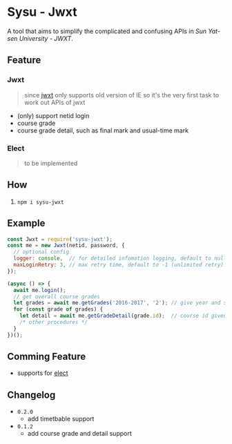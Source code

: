 # Sysu - Jwxt
A  tool that aims to simplify the complicated and confusing APIs in *Sun Yat-sen University - JWXT*.



## Feature

### Jwxt 

> since [jwxt](uems.sysu.edu.cn/jwxt) only supports old version of IE so it's the very first task to work out APIs of jwxt

* (only) support netid login
* course grade
* course grade detail, such as final mark and usual-time mark

### Elect

> to be implemented

## How

1. `npm i sysu-jwxt`

## Example

``` javascript
const Jwxt = require('sysu-jwxt');
const me = new Jwxt(netid, password, {
  // optional config
  logger: console,  // for detailed infomation logging, default to null.
  maxLoginRetry: 3, // max retry time, default to -1 (unlimited retry).
});

(async () => {
  await me.login();
  // get overall course grades
  let grades = await me.getGrades('2016-2017', '2'); // give year and semaster
  for (const grade of grades) {
    let detail = await me.getGradeDetail(grade.id);  // course id given by jwxt
    /* other procedures */
  }
})();
```

## Comming Feature

* supports for [elect](http://uems.sysu.edu.cn/elect)

## Changelog
* `0.2.0`
  * add timetbable support
* `0.1.2` 
  * add course grade and detail support

